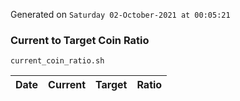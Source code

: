 Generated on `Saturday 02-October-2021 at 00:05:21`

### Current to Target Coin Ratio
`current_coin_ratio.sh`

Date|Current|Target|Ratio
---|---|---|---
